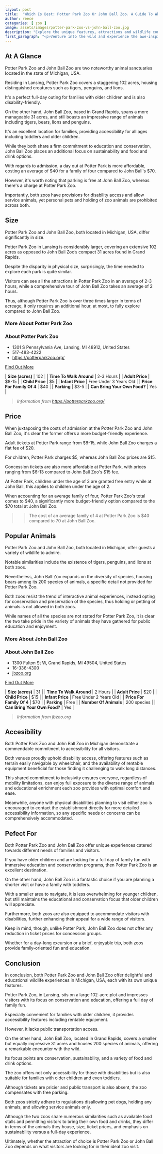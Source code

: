 ```yaml
---
layout: post
title:  "Which Is Best: Potter Park Zoo Or John Ball Zoo. A Guide To Which Is The Best Zoo In Michigan, USA"
author: reece
categories: [ zoo ]
image: assets/images/potter-park-zoo-vs-john-ball-zoo.jpg
description: "Explore the unique features, attractions and wildlife conservation efforts at Potter Park Zoo and John Ball Zoo in our comprehensive comparison. Navigate your next animal adventure with ease by understanding what each zoo has to offer."
first_paragraph: "<p>Venture into the wild and experience the awe-inspiring beauty of nature! Our article takes you through a vivid comparison of two of Michigan's famous zoos, Potter Park Zoo located in the heart of Lansing and John Ball Zoo nestled in the vibrant city of Grand Rapids.</p><p>We explore the remarkable diversity of animals, ranging from majestic tigers and lions to playful penguins.</p><p>Discover how each zoo prioritizes conservation and education while also providing fun-filled activities for older children.</p><p>We'll delve into details about disability accessibility, pricing for different age groups including concessions, and the unique aspects of each park.</p><p>For families considering a day-out, this comparison article between Potter Park Zoo and John Ball Zoo promises an insightful, value-driven view helping you make the best choice.</p>"
---
```


<div class="overview" markdown="1"> 

## At A Glance 

Potter Park Zoo and John Ball Zoo are two noteworthy animal sanctuaries located in the state of Michigan, USA. 

Residing in Lansing, Potter Park Zoo covers a staggering 102 acres, housing distinguished creatures such as tigers, penguins, and lions. 

It's a perfect full-day outing for families with older children and is also disability-friendly. 

On the other hand, John Ball Zoo, based in Grand Rapids, spans a more manageable 31 acres, and still boasts an impressive range of animals including tigers, bears, lions and penguins. 

It's an excellent location for families, providing accessibility for all ages including toddlers and older children. 

While they both share a firm commitment to education and conservation, John Ball Zoo places an additional focus on sustainability and food and drink options. 

With regards to admission, a day out at Potter Park is more affordable, costing an average of $40 for a family of four compared to John Ball's $70. 

However, it's worth noting that parking is free at John Ball Zoo, whereas there's a charge at Potter Park Zoo. 

Importantly, both zoos have provisions for disability access and allow service animals, yet personal pets and holding of zoo animals are prohibited across both.

</div>
    
    

## Size 

Potter Park Zoo and John Ball Zoo, both located in Michigan, USA, differ significantly in size. 

Potter Park Zoo in Lansing is considerably larger, covering an extensive 102 acres as opposed to John Ball Zoo’s compact 31 acres found in Grand Rapids. 

Despite the disparity in physical size, surprisingly, the time needed to explore each park is quite similar. 

Visitors can see all the attractions in Potter Park Zoo in an average of 2-3 hours, while a comprehensive tour of John Ball Zoo takes an average of 2 hours. 

Thus, although Potter Park Zoo is over three times larger in terms of acreage, it only requires an additional hour, at most, to fully explore compared to John Ball Zoo.
<div class="overview" markdown="1" id="wyntk-potter-park-zoo"> 

### More About Potter Park Zoo

<div class="find-out-more" markdown="1">

### About Potter Park Zoo

- 1301 S Pennsylvania Ave, Lansing, MI 48912, United States
- 517-483-4222
- <a href="https://potterparkzoo.org/">https://potterparkzoo.org/</a>



<a class="subscribe btn" href="https://potterparkzoo.org/">Find Out More</a>

</div>


    

| **Size (acres)** | 102 |
| **Time To Walk Around** | 2-3 Hours |
| **Adult Price** | $8-15 |
| **Child Price** | $5 |
| **Infant Price** | Free Under 3 Years Old |
| **Price For Family Of 4** | $40 |
| **Parking** | $3-5 |
| **Can Bring Your Own Food?** | Yes |


> *Information from https://potterparkzoo.org/* 



</div>



## Price 

When juxtaposing the costs of admission at the Potter Park Zoo and John Ball Zoo, it's clear the former offers a more budget-friendly experience. 

Adult tickets at Potter Park range from $8-15, while John Ball Zoo charges a flat fee of $20. 

For children, Potter Park charges $5, whereas John Ball Zoo prices are $15. 

Concession tickets are also more affordable at Potter Park, with prices ranging from $6-13 compared to John Ball Zoo's $15 fee. 

At Potter Park, children under the age of 3 are granted free entry while at John Ball, this applies to children under the age of 2. 

When accounting for an average family of four, Potter Park Zoo's total comes to $40, a significantly more budget-friendly option compared to the $70 total at John Ball Zoo.

>> The cost of an average family of 4 at Potter Park Zoo is $40 compared to 70 at John Ball Zoo.



## Popular Animals 

Potter Park Zoo and John Ball Zoo, both located in Michigan, offer guests a variety of wildlife to admire. 

Notable similarities include the existence of tigers, penguins, and lions at both zoos. 

Nevertheless, John Ball Zoo expands on the diversity of species, housing bears among its 200 species of animals, a specific detail not provided for Potter Park Zoo. 

Both zoos resist the trend of interactive animal experiences, instead opting for conservation and preservation of the species, thus holding or petting of animals is not allowed in both zoos. 

While names of all the species are not stated for Potter Park Zoo, it is clear the two take pride in the variety of animals they have gathered for public education and enjoyment.
<div class="overview" markdown="1"id="wyntk-john-ball-zoo"> 

### More About John Ball Zoo

<div class="find-out-more" markdown="1">

### About John Ball Zoo

- 1300 Fulton St W, Grand Rapids, MI 49504, United States
- 16-336-4300
- <a href="jbzoo.org">jbzoo.org</a>



<a class="subscribe btn" href="jbzoo.org">Find Out More</a>

</div>


    

| **Size (acres)** | 31 |
| **Time To Walk Around** | 2 Hours |
| **Adult Price** | $20 |
| **Child Price** | $15 |
| **Infant Price** | Free Under 2 Years Old |
| **Price For Family Of 4** | $70 |
| **Parking** | Free |
| **Number Of Animals** | 200 species |
| **Can Bring Your Own Food?** | Yes |


> *Information from jbzoo.org* 



</div>



## Accesibility 

Both Potter Park Zoo and John Ball Zoo in Michigan demonstrate a commendable commitment to accessibility for all visitors. 

Both venues proudly uphold disability access, offering features such as terrain easily navigable by wheelchair, and the availability of rentable equipment beneficial for those finding it challenging to walk long distances. 

This shared commitment to inclusivity ensures everyone, regardless of mobility limitations, can enjoy full exposure to the diverse range of animals and educational enrichment each zoo provides with optimal comfort and ease. 

Meanwhile, anyone with physical disabilities planning to visit either zoo is encouraged to contact the establishment directly for more detailed accessibility information, so any specific needs or concerns can be comprehensively accommodated.


## Pefect For 

Both Potter Park Zoo and John Ball Zoo offer unique experiences catered towards different needs of families and visitors. 

If you have older children and are looking for a full day of family fun with immersive education and conservation programs, then Potter Park Zoo is an excellent destination. 

On the other hand, John Ball Zoo is a fantastic choice if you are planning a shorter visit or have a family with toddlers. 

With a smaller area to navigate, it is less overwhelming for younger children, but still maintains the educational and conservation focus that older children will appreciate. 

Furthermore, both zoos are also equipped to accommodate visitors with disabilities, further enhancing their appeal for a wide range of visitors. 

Keep in mind, though, unlike Potter Park, John Ball Zoo does not offer any reduction in ticket prices for concession groups. 

Whether for a day-long excursion or a brief, enjoyable trip, both zoos provide family-oriented fun and education.

## Conclusion 

In conclusion, both Potter Park Zoo and John Ball Zoo offer delightful and educational wildlife experiences in Michigan, USA, each with its own unique features. 

Potter Park Zoo, in Lansing, sits on a large 102-acre plot and impresses visitors with its focus on conservation and education, offering a full day of family fun. 

Especially convenient for families with older children, it provides accessibility features including rentable equipment. 

However, it lacks public transportation access.

On the other hand, John Ball Zoo, located in Grand Rapids, covers a smaller but equally impressive 31 acres and houses 200 species of animals, offering a remarkable encounter with the wild. 

Its focus points are conservation, sustainability, and a variety of food and drink options. 

The zoo offers not only accessibility for those with disabilities but is also suitable for families with older children and even toddlers. 

Although tickets are pricier and public transport is also absent, the zoo compensates with free parking.

Both zoos strictly adhere to regulations disallowing pet dogs, holding any animals, and allowing service animals only. 

Although the two zoos share numerous similarities such as available food stalls and permitting visitors to bring their own food and drinks, they differ in terms of the animals they house, size, ticket prices, and emphasis on sustainability versus a full-day experience. 

Ultimately, whether the attraction of choice is Potter Park Zoo or John Ball Zoo depends on what visitors are looking for in their ideal zoo visit.